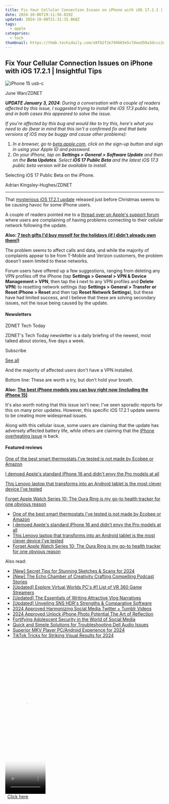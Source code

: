 ```yaml
---
title: Fix Your Cellular Connection Issues on iPhone with iOS 17.2.1 | Insightful Tips
date: 2024-10-06T19:11:56.029Z
updated: 2024-10-08T21:31:35.868Z
tags:
  - apple
categories:
  - tech
thumbnail: https://thmb.techidaily.com/a9fb2f2e749603e5c7deed59a3dccc2eb82bb973e6c7211350802c91feadcdaf.jpg
---
```


## Fix Your Cellular Connection Issues on iPhone with iOS 17.2.1 | Insightful Tips

![iPhone 15 usb-c](https://www.zdnet.com/a/img/resize/0710f6327749cd796accac60105c00194e25d0df/2023/11/03/b0e2246f-eaac-4504-9751-d8aca755c3b1/dsc09826.jpg?auto=webp&width=1280)

June Wan/ZDNET

**_UPDATE January 3, 2024_**_: During a conversation with a couple of readers affected by this issue, I suggested trying to install the iOS 17.3 public beta, and in both cases this appeared to solve the issue._ 

_If you're affected by this bug and would like to try this, here's what you need to do (bear in mind that this isn't a confirmed fix and that beta versions of iOS may be buggy and cause other problems):_ 

1. _In a browser, go to_ [_beta.apple.com_](http://beta.apple.com)_, click on the sign-up button and sign in using your Apple ID and password._
2. _On your iPhone, tap on_ **_Settings > General > Software Update_** _and then on the_ **_Beta Updates_**_. Select_ **_iOS 17 Public Beta_** _and the latest iOS 17.3 public beta version will be available to install._

Selecting iOS 17 Public Beta on the iPhone.

Adrian Kingsley-Hughes/ZDNET

---

That [mysterious iOS 17.2.1 update](https://www.zdnet.com/article/what-exactly-is-in-ios-17-2-1/) released just before Christmas seems to be causing havoc for some iPhone users. 

A couple of readers pointed me to a [thread over on Apple's support forum](https://discussions.apple.com/thread/255360058?sortBy=best&page=1) where users are complaining of having problems connecting to their cellular network following the update. 

**Also: [7 tech gifts I'd buy myself for the holidays (if I didn't already own them!)](https://www.zdnet.com/home-and-office/7-tech-gifts-id-buy-myself-for-the-holidays-if-i-didnt-already-own-them/)**

The problem seems to affect calls and data, and while the majority of complaints appear to be from T-Mobile and Verizon customers, the problem doesn't seem limited to these networks. 

Forum users have offered up a few suggestions, ranging from deleting any VPN profiles off the iPhone (tap **Settings > General > VPN & Device Management > VPN**, then tap the **i** next to any VPN profiles and **Delete VPN**) to resetting network settings (tap **Settings > General > Transfer or Reset iPhone > Reset** and then tap **Reset Network Settings**), but these have had limited success, and I believe that these are solving secondary issues, not the issue being caused by the update. 

#### Newsletters

ZDNET Tech Today

ZDNET's Tech Today newsletter is a daily briefing of the newest, most talked about stories, five days a week.

 Subscribe

[See all](https://www.zdnet.com/newsletters/)

And the majority of affected users don't have a VPN installed. 

Bottom line: These are worth a try, but don't hold your breath. 

**Also: [The best iPhone models you can buy right now (including the iPhone 15)](https://www.zdnet.com/article/best-iphone/)**

It's also worth noting that this issue isn't new; I've seen sporadic reports for this on many prior updates. However, this specific iOS 17.2.1 update seems to be creating more widespread issues. 

Along with this cellular issue, some users are claiming that the update has adversely affected battery life, while others are claiming that the [iPhone overheating issue](https://www.zdnet.com/article/iphone-15-overheating-heres-what-you-should-do/) is back. 

#### Featured reviews

[One of the best smart thermostats I've tested is not made by Ecobee or Amazon](https://www.zdnet.com/article/one-of-the-best-smart-thermostats-ive-tested-is-not-made-by-ecobee-or-amazon/ "One of the best smart thermostats I've tested is not made by Ecobee or Amazon")

[I demoed Apple's standard iPhone 16 and didn't envy the Pro models at all](https://www.zdnet.com/article/why-im-recommending-the-standard-iphone-16-over-the-pro-this-year-and-im-not-alone/ "I demoed Apple's standard iPhone 16 and didn't envy the Pro models at all")

[This Lenovo laptop that transforms into an Android tablet is the most clever device I've tested](https://www.zdnet.com/article/i-tested-lenovos-windows-laptop-that-doubles-as-an-android-tablet-and-it-has-so-much-potential/ "This Lenovo laptop that transforms into an Android tablet is the most clever device I've tested")

[Forget Apple Watch Series 10: The Oura Ring is my go-to health tracker for one obvious reason](https://www.zdnet.com/article/forget-apple-watch-series-10-the-oura-ring-is-my-go-to-health-tracker-for-one-obvious-reason/ "Forget Apple Watch Series 10: The Oura Ring is my go-to health tracker for one obvious reason")

* [One of the best smart thermostats I've tested is not made by Ecobee or Amazon](https://www.zdnet.com/article/one-of-the-best-smart-thermostats-ive-tested-is-not-made-by-ecobee-or-amazon/ "One of the best smart thermostats I've tested is not made by Ecobee or Amazon")
* [I demoed Apple's standard iPhone 16 and didn't envy the Pro models at all](https://www.zdnet.com/article/why-im-recommending-the-standard-iphone-16-over-the-pro-this-year-and-im-not-alone/ "I demoed Apple's standard iPhone 16 and didn't envy the Pro models at all")
* [This Lenovo laptop that transforms into an Android tablet is the most clever device I've tested](https://www.zdnet.com/article/i-tested-lenovos-windows-laptop-that-doubles-as-an-android-tablet-and-it-has-so-much-potential/ "This Lenovo laptop that transforms into an Android tablet is the most clever device I've tested")
* [Forget Apple Watch Series 10: The Oura Ring is my go-to health tracker for one obvious reason](https://www.zdnet.com/article/forget-apple-watch-series-10-the-oura-ring-is-my-go-to-health-tracker-for-one-obvious-reason/ "Forget Apple Watch Series 10: The Oura Ring is my go-to health tracker for one obvious reason")

<ins class="adsbygoogle"
     style="display:block"
     data-ad-format="autorelaxed"
     data-ad-client="ca-pub-7571918770474297"
     data-ad-slot="1223367746"></ins>

<ins class="adsbygoogle"
     style="display:block"
     data-ad-client="ca-pub-7571918770474297"
     data-ad-slot="8358498916"
     data-ad-format="auto"
     data-full-width-responsive="true"></ins>

<span class="atpl-alsoreadstyle">Also read:</span>
<div><ul>
<li><a href="https://fox-blue.techidaily.com/new-secret-tips-for-stunning-sketches-and-scans-for-2024/"><u>[New] Secret Tips for Stunning Sketches & Scans for 2024</u></a></li>
<li><a href="https://some-tips.techidaily.com/new-the-echo-chamber-of-creativity-crafting-compelling-podcast-stories/"><u>[New] The Echo Chamber of Creativity Crafting Compelling Podcast Stories</u></a></li>
<li><a href="https://some-techniques.techidaily.com/updated-explore-virtual-worlds-pcs-1-list-of-vr-360-game-streamers/"><u>[Updated] Explore Virtual Worlds PC's #1 List of VR 360 Game Streamers</u></a></li>
<li><a href="https://some-tips.techidaily.com/updated-the-essentials-of-writing-attractive-vlog-narratives/"><u>[Updated] The Essentials of Writing Attractive Vlog Narratives</u></a></li>
<li><a href="https://some-tips.techidaily.com/updated-unveiling-sns-hdrs-strengths-and-comparative-software/"><u>[Updated] Unveiling SNS HDR's Strengths & Comparative Software</u></a></li>
<li><a href="https://twitter-videos.techidaily.com/2024-approved-harmonizing-social-media-twitter-plus-tumblr-videos/"><u>2024 Approved Harmonizing Social Media Twitter + Tumblr Videos</u></a></li>
<li><a href="https://some-tips.techidaily.com/2024-approved-unlock-iphone-photo-potential-the-art-of-reflection/"><u>2024 Approved Unlock iPhone Photo Potential The Art of Reflection</u></a></li>
<li><a href="https://facebook.techidaily.com/fortifying-adolescent-security-in-the-world-of-social-media/"><u>Fortifying Adolescent Security in the World of Social Media</u></a></li>
<li><a href="https://sound-issues.techidaily.com/quick-and-simple-solutions-for-troubleshooting-dell-audio-issues/"><u>Quick and Simple Solutions for Troubleshooting Dell Audio Issues</u></a></li>
<li><a href="https://some-tips.techidaily.com/superior-mkv-player-pcandroid-experience-for-2024/"><u>Superior MKV Player PC/Android Experience for 2024</u></a></li>
<li><a href="https://fox-access.techidaily.com/tiktok-tricks-for-striking-visual-results-for-2024/"><u>TikTok Tricks for Striking Visual Results for 2024</u></a></li>
</ul></div>

<!-- affiliate ads begin -->
<span id="1977004">
					<video width="128" height="480" style="cursor:pointer"
           poster="//a.impactradius-go.com/display-clicktoplayimage/1977004.png"
           onclick="if(!this.playClicked){this.play();this.setAttribute('controls',true);this.playClicked=true;}">
	   <source src="//a.impactradius-go.com/display-ad/22993-1977004">
	   <img src="//a.impactradius-go.com/display-clicktoplayimage/1977004.png" style="border: none; height: 100%; width: 100%; object-fit: contain">
	</video>
	<div style="width:80px;text-align:center"><a href="javascript:window.open(decodeURIComponent('https%3A%2F%2Fhomestyler.sjv.io%2Fc%2F5597632%2F1977004%2F22993'), '_blank');void(0);">Click here</a></div>
</span>
<img height="0" width="0" src="https://imp.pxf.io/i/5597632/1977004/22993" style="position:absolute;visibility:hidden;" border="0" />
<!-- affiliate ads end -->


